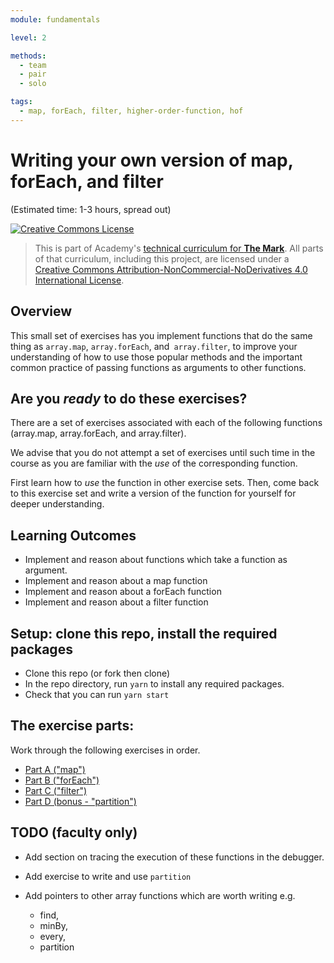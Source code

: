 ```yaml
---
module: fundamentals

level: 2

methods:
  - team
  - pair
  - solo

tags:
  - map, forEach, filter, higher-order-function, hof
---
```


# Writing your own version of map, forEach, and filter

(Estimated time: 1-3 hours, spread out)

<a rel="license" href="http://creativecommons.org/licenses/by-nc-nd/4.0/"><img alt="Creative Commons License" style="border-width:0" src="https://i.creativecommons.org/l/by-nc-nd/4.0/88x31.png" /></a>

> This is part of Academy's [technical curriculum for **The Mark**](https://github.com/WeAreAcademy/curriculum-mark). All parts of that curriculum, including this project, are licensed under a <a rel="license" href="http://creativecommons.org/licenses/by-nc-nd/4.0/">Creative Commons Attribution-NonCommercial-NoDerivatives 4.0 International License</a>.

## Overview

This small set of exercises has you implement functions that do the same thing as `array.map`, `array.forEach`, and` array.filter`, to improve your understanding of how to use those popular methods and the important common practice of passing functions as arguments to other functions.

## Are you _ready_ to do these exercises?

There are a set of exercises associated with each of the following functions (array.map, array.forEach, and array.filter).

We advise that you do not attempt a set of exercises until such time in the course as you are familiar with the _use_ of the corresponding function.

First learn how to _use_ the function in other exercise sets. Then, come back to this exercise set and write a version of the function for yourself for deeper understanding.

## Learning Outcomes

- Implement and reason about functions which take a function as argument.
- Implement and reason about a map function
- Implement and reason about a forEach function
- Implement and reason about a filter function

## Setup: clone this repo, install the required packages

- Clone this repo (or fork then clone)
- In the repo directory, run `yarn` to install any required packages.
- Check that you can run `yarn start`

## The exercise parts:

Work through the following exercises in order.

- [Part A ("map")](./README-A.md)
- [Part B ("forEach")](./README-B.md)
- [Part C ("filter")](./README-C.md)
- [Part D (bonus - "partition")](./README-D.md)

## TODO (faculty only)

- Add section on tracing the execution of these functions in the debugger.

- Add exercise to write and use `partition`

- Add pointers to other array functions which are worth writing
  e.g.
  - find,
  - minBy,
  - every,
  - partition
